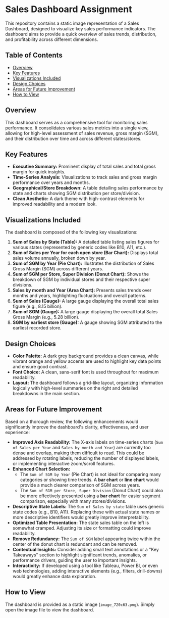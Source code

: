 # Sales Dashboard Assignment

This repository contains a static image representation of a Sales Dashboard, designed to visualize key sales performance indicators. The dashboard aims to provide a quick overview of sales trends, distribution, and profitability across different dimensions.

## Table of Contents
- [Overview](#overview)
- [Key Features](#key-features)
- [Visualizations Included](#visualizations-included)
- [Design Choices](#design-choices)
- [Areas for Future Improvement](#areas-for-future-improvement)
- [How to View](#how-to-view)

## Overview

This dashboard serves as a comprehensive tool for monitoring sales performance. It consolidates various sales metrics into a single view, allowing for high-level assessment of sales revenue, gross margin (SGM), and their distribution over time and across different states/stores.

## Key Features

* **Executive Summary:** Prominent display of total sales and total gross margin for quick insights.
* **Time-Series Analysis:** Visualizations to track sales and gross margin performance over years and months.
* **Geographical/Store Breakdown:** A table detailing sales performance by state and charts showing SGM distribution per store/division.
* **Clean Aesthetic:** A dark theme with high-contrast elements for improved readability and a modern look.

## Visualizations Included

The dashboard is composed of the following key visualizations:

1.  **Sum of Sales by State (Table):** A detailed table listing sales figures for various states (represented by generic codes like B10, A11, etc.).
2.  **Sum of Sales per Year for each open store (Bar Chart):** Displays total sales volume annually, broken down by year.
3.  **Sum of SGM by Year (Pie Chart):** Illustrates the distribution of Sales Gross Margin (SGM) across different years.
4.  **Sum of SGM per Store, Super Division (Donut Chart):** Shows the breakdown of SGM by individual stores and their respective super divisions.
5.  **Sales by month and Year (Area Chart):** Presents sales trends over months and years, highlighting fluctuations and overall patterns.
6.  **Sum of Sales (Gauge):** A large gauge displaying the overall total sales figure (e.g., 8.15 billion).
7.  **Sum of SGM (Gauge):** A large gauge displaying the overall total Sales Gross Margin (e.g., 5.28 billion).
8.  **SGM by earliest store (Gauge):** A gauge showing SGM attributed to the earliest recorded store.

## Design Choices

* **Color Palette:** A dark grey background provides a clean canvas, while vibrant orange and yellow accents are used to highlight key data points and ensure good contrast.
* **Font Choice:** A clean, sans-serif font is used throughout for maximum readability.
* **Layout:** The dashboard follows a grid-like layout, organizing information logically with high-level summaries on the right and detailed breakdowns in the main section.

## Areas for Future Improvement

Based on a thorough review, the following enhancements would significantly improve the dashboard's clarity, effectiveness, and user experience:

* **Improved Axis Readability:** The X-axis labels on time-series charts (`Sum of Sales per Year` and `Sales by month and Year`) are currently too dense and overlap, making them difficult to read. This could be addressed by rotating labels, reducing the number of displayed labels, or implementing interactive zoom/scroll features.
* **Enhanced Chart Selection:**
    * The `Sum of SGM by Year` (Pie Chart) is not ideal for comparing many categories or showing time trends. A **bar chart** or **line chart** would provide a much clearer comparison of SGM across years.
    * The `Sum of SGM per Store, Super Division` (Donut Chart) could also be more effectively presented using a **bar chart** for easier segment comparison, especially with many stores/divisions.
* **Descriptive State Labels:** The `Sum of Sales by state` table uses generic state codes (e.g., B10, A11). Replacing these with actual state names or more descriptive identifiers would greatly improve interpretability.
* **Optimized Table Presentation:** The state sales table on the left is somewhat cramped. Adjusting its size or formatting could improve readability.
* **Remove Redundancy:** The `Sum of SGM` label appearing twice within the center of the donut chart is redundant and can be removed.
* **Contextual Insights:** Consider adding small text annotations or a "Key Takeaways" section to highlight significant trends, anomalies, or performance drivers, guiding the user to important insights.
* **Interactivity:** If developed using a tool like Tableau, Power BI, or even web technologies, adding interactive elements (e.g., filters, drill-downs) would greatly enhance data exploration.

## How to View

The dashboard is provided as a static image (`image_720c63.png`). Simply open the image file to view the dashboard.
